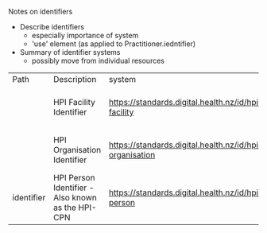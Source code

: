 Notes on identifiers

* Describe identifiers
    * especially importance of system
    * 'use' element (as applied to Practitioner.iedntifier)
* Summary of identifier systems
    * possibly move from individual resources
    
    
    
 <ng-include src="/includes/oneModel.html"></ng-include>
    
<table>
  <tr>
   <td>Path
   </td>
   <td>Description
   </td>
   <td>system
   </td>
   <td>assigner
   </td>
  </tr>
  <tr>
   <td>
   </td>
   <td>HPI Facility Identifier
   </td>
   <td><a href="https://standards.digital.health.nz/id/hpi-organisation">https://standards.digital.health.nz/id/hpi-facility</a>
   </td>
   <td>G00001-G Ministry of Health
   </td>
  </tr>
  <tr>
   <td>
   </td>
   <td>HPI Organisation Identifier
   </td>
   <td><a href="https://standards.digital.health.nz/id/hpi-organisation">https://standards.digital.health.nz/id/hpi-organisation</a>
   </td>
   <td>G00001-G Ministry of Health
   </td>
  </tr>
  <tr>
   <td>identifier
   </td>
   <td>HPI Person Identifier - Also known as the HPI-CPN
   </td>
   <td><a href="https://standards.digital.health.nz/id/hpi-person">https://standards.digital.health.nz/id/hpi-person</a>
   </td>
   <td>G00001-G Ministry of Health
   </td>
  </tr>

  </table>